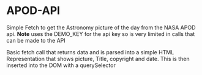 # APOD-API

Simple Fetch to get the Astronomy picture of the day from the NASA APOD api.
**Note** uses the DEMO_KEY for the api key so is very limited in calls that can be made to the API

Basic fetch call that returns data and is parsed into a simple HTML Representation that shows picture,
Title, copyright and date. This is then inserted into the DOM with a querySelector  

